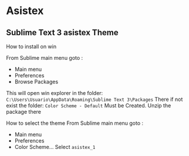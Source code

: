 
# **Asistex**

## Sublime Text 3 asistex Theme

How to install on win 

From Sublime main menu goto :
  - Main menu
  - Preferences
  - Browse Packages

This will open win explorer in the folder:
  `C:\Users\Usuario\AppData\Roaming\Sublime Text 3\Packages`
There if not exist the folder:
  `Color Scheme - Default`
Must be Created.
Unzip the package there

How to select the theme
From Sublime main menu goto :
  - Main menu
  - Preferences
  - Color Scheme...
    Select `asistex_1`
    

